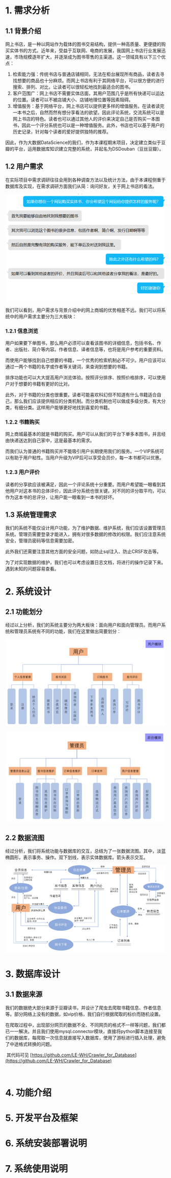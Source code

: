# 1. 需求分析

## 1.1 背景介绍

​	网上书店，是一种以网站作为载体的图书交易结构，提供一种高质量、更便捷的购买实体书的方式。近年来，受益于互联网、电商的发展，我国网上书店行业发展迅速，市场规模逐年扩大，并逐渐成为图书零售的主渠道。这一领域具有以下三个优点：

1. 检索能力强：传统书店与普通店铺相同，无法在柜台展现所有商品，读者去寻找想要的商品也十分麻烦。而网上书店有利于其网络平台，可以很方便的进行搜索、排列、对比，让读者可以很轻松地找到最适合的图书。
2. 客户范围广：网上书店不需要实体店面，其用户范围几乎是所有快递可以运达的位置。读者可以不被店铺大小、店铺地理位置等因素阻碍。
3. 增值服务：基于网络平台，网上书店可以提供更多样的增值服务。在读者读完一本书之后，自然而然有想分享看法的欲望。因此评论系统，交流系统可以是网上书店的特色。读者也可以通过其他人的评价来决定自己是否购买一本图书，因此一个评分系统也可以是一种增值服务。此外，书店也可以基于用户的历史记录，针对每个读者的爱好提供独特的推荐。

​	因此，作为大数据DataScience的我们，作为本课程期末项目，决定建立类似于豆瓣的平台，运用数据库知识建立完整的系统，并起名为DSDouban（豆丝豆瓣）。

## 1.2 用户需求

​	在实际项目中需求调研往往会用到各种调查方法以及统计方法，由于本课程侧重于数据库及实现，在需求调研方面我们从简：询问好友，关于网上书店的看法。

![](pic/p1/1.2.png)

​	我们可以看到，用户需求与背景介绍中的网上商城的优势相差不远。我们可以将系统中的用户需求主要分为三大板块：

### 	1.2.1 信息浏览

​	用户如果要下单图书，那么用户必须可以查看该图书的详细信息，包括书名、作者、出版社、简介等内容。作者信息、译者信息等，也将是用户参考的重要资料。

​	而使用户能够找到自己想要的书籍，一个优秀的检索机制必不可少。用户应该可以通过一两个书籍的名字或作者等关键词，来查询到想要的书籍。

​	排序功能也可以大大提高用户浏览体验。按照评分排序、按照价格排序，可以使用户对于想要的书籍有更好的比对。

​	此外，对于书籍的分类也很重要。读者可能喜欢科幻但不知道有什么书籍适合自己，那么我们应该提供相应的分类机制。而分类机制也可以做成多级分类，有大分类，有细分类。这样用户能够更好地找到喜爱的书籍。

### 	1.2.2 书籍购买

​	网上商城最基本的就是书籍的购买。用户可以从我们的平台下单多本图书，并且经由快递送达到自己家中，这是最基本的需求。

​	而我们认为普通的书籍购买并不能吸引用户长期使用我们的服务。一个VIP系统可以有助于用户粘性。当用户升级为VIP后可以享受会员价，每一本书都可以优惠。

### 	1.2.3 用户评价

​	读者的分享欲应该被满足，因此一个评论系统十分重要。而用户希望能一眼看到其他用户对这本书的总体评价，因此评分系统也很关键。对不同的评分取平均，可以作为这本书的总评分，让用户能一眼看到一本书的好坏。

## 1.3 系统管理需求

​	我们的系统不能仅设计用户功能，为了维护数据、维护系统，我们应该设置管理员系统。管理员需要登录才能进入，拥有对很多数据的修改的权限。我们应注意系统安全，管理员密码等信息需要加密。

​	此外我们还需要注意其他方面的安全问题，如防止sql注入、防止CRSF攻击等。

​	为了对实现数据的维护，我们也可以考虑设置日志文档，将进行的操作记录下来。遇到未知的问题容易查看。

<div style="page-break-after:always;"></div>



# 2. 系统设计

## 2.1 功能划分

​	经过以上分析，我们的系统主要分为两大板块：面向用户和面向管理员。而用户系统和管理员系统有不同的功能，我们在这里做出简要划分：

![](pic\p2\2.1.png)

![](pic\p2\2.2.png)

## 2.2 数据流图

​	经过分析，我们将系统功能与数据库的交互，总结为了一张数据流图。其中，淡蓝椭圆形，表示事务、操作。双下划线，表示实体数据库。箭头表示交互。

![](pic\p2\2.3.png)

<div style="page-break-after:always;"></div>

# 3. 数据库设计

## 3.1 数据来源

​	我们的数据绝大部分来源于豆瓣读书，并设计了爬虫去爬取书籍信息、作者信息等。部分网络上没有的数据，如vip价格，我们自行根据爬取的标价而随机设置。

​	在爬取过程中，出现部分网页的数据不全、不同网页的格式不一样等问题，我们都已一一解决。并且我们使用mysql.connector模块，直接将python脚本连接至我们的数据库，每爬取一次信息就直接写入数据库，使用了游标进行插入处理，避免了中途格式转换的问题。

​	其代码可见 [https://github.com/LE-WH/Crawler_for_Database](https://github.com/LE-WH/Crawler_for_Database)

​	

# 4. 功能介绍

# 5. 开发平台及框架

# 6. 系统安装部署说明

# 7. 系统使用说明
